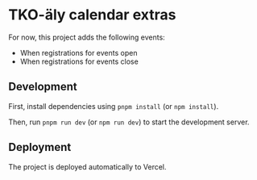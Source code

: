 # TKO-äly calendar extras

For now, this project adds the following events:
- When registrations for events open
- When registrations for events close

## Development

First, install dependencies using `pnpm install` (or `npm install`).

Then, run `pnpm run dev` (or `npm run dev`) to start the development server.

## Deployment

The project is deployed automatically to Vercel.